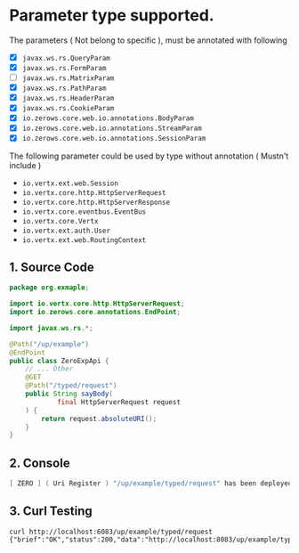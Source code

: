 # Parameter type supported.

The parameters \( Not belong to specific \), must be annotated with following

* [x] `javax.ws.rs.QueryParam`
* [x] `javax.ws.rs.FormParam`
* [ ] `javax.ws.rs.MatrixParam`
* [x] `javax.ws.rs.PathParam`
* [x] `javax.ws.rs.HeaderParam`
* [x] `javax.ws.rs.CookieParam`
* [x] `io.zerows.core.web.io.annotations.BodyParam`
* [x] `io.zerows.core.web.io.annotations.StreamParam`
* [x] `io.zerows.core.web.io.annotations.SessionParam`

The following parameter could be used by type without annotation \( Mustn't include \)

* `io.vertx.ext.web.Session`
* `io.vertx.core.http.HttpServerRequest`
* `io.vertx.core.http.HttpServerResponse`
* `io.vertx.core.eventbus.EventBus`
* `io.vertx.core.Vertx`
* `io.vertx.ext.auth.User`
* `io.vertx.ext.web.RoutingContext`

## 1. Source Code

```java
package org.exmaple;

import io.vertx.core.http.HttpServerRequest;
import io.zerows.core.annotations.EndPoint;

import javax.ws.rs.*;

@Path("/up/example")
@EndPoint
public class ZeroExpApi {
    // ... Other
    @GET
    @Path("/typed/request")
    public String sayBody(
            final HttpServerRequest request
    ) {
        return request.absoluteURI();
    }
}
```

## 2. Console

```java
[ ZERO ] ( Uri Register ) "/up/example/typed/request" has been deployed by ZeroHttpAgent
```

## 3. Curl Testing

```
curl http://localhost:6083/up/example/typed/request
{"brief":"OK","status":200,"data":"http://localhost:8083/up/example/typed/request"}
```

